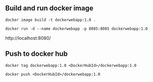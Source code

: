 
## Build and run docker image

    docker image build -t dockerwebapp:1.0 .

    docker run -d --name dockerwebapp -p 8085:8085 dockerwebapp:1.0

http://localhost:8080/

## Push to docker hub

    docker tag dockerwebapp:1.0 <DockerHubId>/dockerwebapp:1.0

    docker push <DockerHubId>/dockerwebapp:1.0


